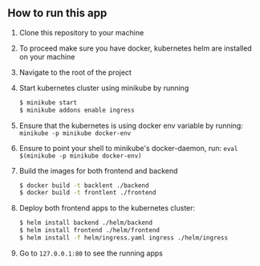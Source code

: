 ## How to run this app
1.  Clone this repository to your machine
2.  To proceed make sure you have docker, kubernetes helm are installed on your machine
3.  Navigate to the root of the project
4.  Start kubernetes cluster using minikube by running 
    
    ```bash
    $ minikube start
    $ minikube addons enable ingress
    ```

5.  Ensure that the kubernetes is using docker env variable by running:
    <br />
    `minikube -p minikube docker-env`
    <br />
6.  Ensure to point your shell to minikube's docker-daemon, run:
     `eval $(minikube -p minikube docker-env)`
7. Build the images for both frontend and backend
    ```bash
    $ docker build -t backlent ./backend
    $ docker build -t frontlent ./frontend
    ```
8. Deploy both frontend apps to the kubernetes cluster:
    ```bash
    $ helm install backend ./helm/backend
    $ helm install frontend ./helm/frontend
    $ helm install -f helm/ingress.yaml ingress ./helm/ingress
    ```
9.  Go to `127.0.0.1:80` to see the running apps
